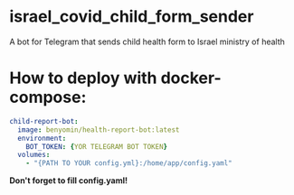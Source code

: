 # israel_covid_child_form_sender
A bot for Telegram that sends child health form to Israel ministry of health

# How to deploy with docker-compose:  
```yaml
child-report-bot:
  image: benyomin/health-report-bot:latest
  environment:
    BOT_TOKEN: {YOR TELEGRAM BOT TOKEN}
  volumes:
    - "{PATH TO YOUR config.yml}:/home/app/config.yaml"
```
    
__Don't forget to fill config.yaml!__

